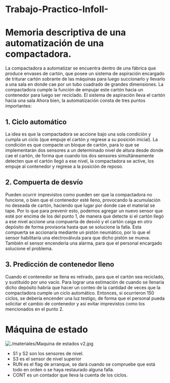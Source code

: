 # Trabajo-Practico-InfoII-

# Memoria descriptiva de una automatización de una compactadora.

La compactadora a automatizar se encuentra dentro de una fábrica que produce envases de cartón, que posee un sistema de aspiración encargado de triturar cartón sobrante de las máquinas para luego succionarlo y llevarlo a una sala en donde cae por un tubo cuadrado de grandes dimensiones. La compactadora cumple la función de empujar este cartón hacia un contenedor para luego ser reciclado. El sistema de aspiración lleva el cartón hacia una sala 
Ahora bien, la automatización consta de tres puntos importantes:

## 1. Ciclo automático
La idea es que la compactadora se accione bajo una sola condición y cumpla un ciclo (que empuje el cartón y regrese a su posición inicial). La condición es que compacte un bloque de cartón, para lo que se implementarán dos sensores a un determinado nivel de altura desde donde cae el cartón, de forma que cuando los dos sensores simultáneamente detecten que el cartón llegó a ese nivel, la compactadora se active, los empuje al contenedor y regrese a la posición de reposo.

## 2. Compuerta de desvío
Pueden ocurrir imprevistos como pueden ser que la compactadora no funcione, o bien que el contenedor esté lleno, provocando la acumulación no deseada de cartón, haciendo que lugar por donde cae el material se tape. Por lo que para prevenir esto, podemos agregar un nuevo sensor que esté por encima de los del punto 1, de manera que detecte si el cartón llegó a ese nivel accione una compuerta de desvió y el cartón caiga en otro depósito de forma provisoria hasta que se solucione la falla. Esta compuerta se accionaría mediante un pistón neumático, por lo que el sensor habilitaría una electroválvula para que dicho pistón se mueva. También el sensor encendería una alarma, para que el personal encargado solucione el problema.

## 3. Predicción de contenedor lleno
Cuando el contenedor se llena es retirado, para que el cartón sea reciclado, y sustituido por uno vacío. Para lograr una estimación de cuando se llenaría dicho depósito habría que hacer un conteo de la cantidad de veces que la compactadora cumple un ciclo automático. Entonces, si ocurrieron 150 ciclos, se debería encender una luz testigo, de forma que el personal pueda solicitar el cambio de contenedor y así evitar imprevistos como los mencionados en el punto 2.

# Máquina de estado

![./materiales/Maquina de estados v2.jpg](https://github.com/user-attachments/assets/b1f01575-c5dd-4e30-bcee-2f433fcb6654)

- S1 y S2 son los sensores de nivel.
- S3 es el sensor de nivel superior
- RUN es el flag de arranque, se dará cuando se compruebe que está todo en orden o se haya restaurado alguna falla.
- CONT es un contador que lleva la cuenta de los ciclos.

